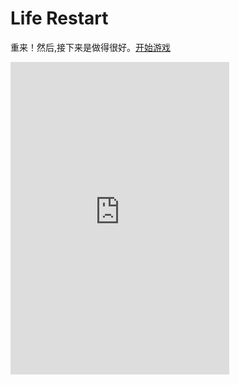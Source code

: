 # Life Restart

重来！然后,接下来是做得很好。[开始游戏](view/index.html)

<iframe src="https://c-ssl.duitang.com/uploads/item/201806/19/20180619193103_m8TWd.thumb.1000_0.jpeg" width="350" height="500" allowtransparency="true" frameborder="0" sandbox="allow-popups allow-popups-to-escape-sandbox allow-same-origin allow-scripts"></iframe>
